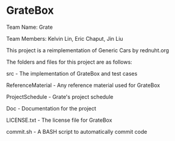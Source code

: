 # GrateBox

Team Name: Grate

Team Members: Kelvin Lin, Eric Chaput, Jin Liu


This project is a reimplementation of Generic Cars by rednuht.org

The folders and files for this project are as follows:

src - The implementation of GrateBox and test cases

ReferenceMaterial - Any reference material used for GrateBox

ProjectSchedule - Grate's project schedule

Doc - Documentation for the project

LICENSE.txt - The license file for GrateBox

commit.sh - A BASH script to automatically commit code
